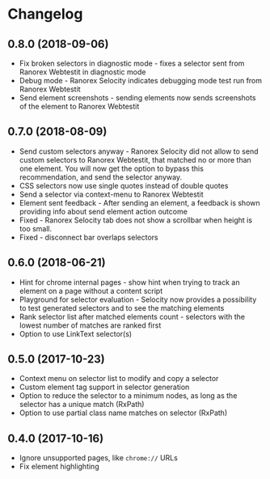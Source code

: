 # Changelog

## 0.8.0 (2018-09-06)

* Fix broken selectors in diagnostic mode - fixes a selector sent from Ranorex Webtestit in diagnostic mode 
* Debug mode - Ranorex Selocity indicates debugging mode test run from Ranorex Webtestit
* Send element screenshots - sending elements now sends screenshots of the element to Ranorex Webtestit

## 0.7.0 (2018-08-09)

* Send custom selectors anyway - Ranorex Selocity did not allow to send custom selectors to Ranorex Webtestit, that matched no or more than one element. You will now get the option to bypass this recommendation, and send the selector anyway.
* CSS selectors now use single quotes instead of double quotes
* Send a selector via context-menu to Ranorex Webtestit
* Element sent feedback - After sending an element, a feedback is shown providing info about send element action outcome
* Fixed - Ranorex Selocity tab does not show a scrollbar when height is too small.
* Fixed - disconnect bar overlaps selectors


## 0.6.0 (2018-06-21)

* Hint for chrome internal pages - show hint when trying to track an element on a page without a content script
* Playground for selector evaluation - Selocity now provides a possibility to test generated selectors and to see the matching elements
* Rank selector list after matched elements count - selectors with the lowest number of matches are ranked first
* Option to use LinkText selector(s)

## 0.5.0 (2017-10-23)

* Context menu on selector list to modify and copy a selector
* Custom element tag support in selector generation
* Option to reduce the selector to a minimum nodes, as long as the selector has a unique match (RxPath)
* Option to use partial class name matches on selector (RxPath)

## 0.4.0 (2017-10-16)

* Ignore unsupported pages, like `chrome://` URLs
* Fix element highlighting
